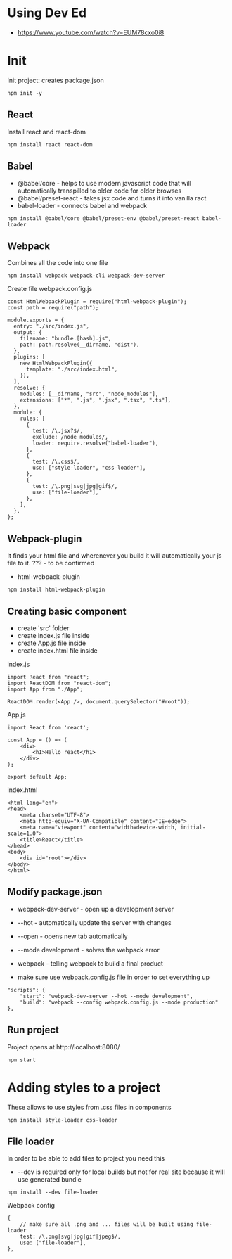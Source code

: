 # Using Dev Ed
- https://www.youtube.com/watch?v=EUM78cxo0i8

# Init
Init project: creates package.json
```
npm init -y
```

## React
Install react and react-dom
```
npm install react react-dom
```

## Babel
- @babel/core - helps to use modern javascript code that will automatically transpilled to older code for older browses
- @babel/preset-react - takes jsx code and turns it into vanilla ract
- babel-loader - connects babel and webpack
```
npm install @babel/core @babel/preset-env @babel/preset-react babel-loader
```

## Webpack 
Combines all the code into one file
```
npm install webpack webpack-cli webpack-dev-server
```
Create file webpack.config.js

```
const HtmlWebpackPlugin = require("html-webpack-plugin");
const path = require("path");

module.exports = {
  entry: "./src/index.js",
  output: {
    filename: "bundle.[hash].js",
    path: path.resolve(__dirname, "dist"),
  },
  plugins: [
    new HtmlWebpackPlugin({
      template: "./src/index.html",
    }),
  ],
  resolve: {
    modules: [__dirname, "src", "node_modules"],
    extensions: ["*", ".js", ".jsx", ".tsx", ".ts"],
  },
  module: {
    rules: [
      {
        test: /\.jsx?$/,
        exclude: /node_modules/,
        loader: require.resolve("babel-loader"),
      },
      {
        test: /\.css$/,
        use: ["style-loader", "css-loader"],
      },
      {
        test: /\.png|svg|jpg|gif$/,
        use: ["file-loader"],
      },
    ],
  },
};
```
## Webpack-plugin
It finds your html file and wherenever you build it will automatically your js file to it. ??? - to be confirmed
- html-webpack-plugin
```
npm install html-webpack-plugin
```

## Creating basic component
- create 'src' folder
- create index.js file inside
- create App.js file inside
- create index.html file inside

index.js
```
import React from "react";
import ReactDOM from "react-dom";
import App from "./App";

ReactDOM.render(<App />, document.querySelector("#root"));
```
App.js
```
import React from 'react';

const App = () => (
    <div>
        <h1>Hello react</h1>
    </div>
);

export default App;
```
index.html
```
<html lang="en">
<head>
    <meta charset="UTF-8">
    <meta http-equiv="X-UA-Compatible" content="IE=edge">
    <meta name="viewport" content="width=device-width, initial-scale=1.0">
    <title>React</title>
</head>
<body>
    <div id="root"></div>
</body>
</html>
```

## Modify package.json
- webpack-dev-server - open up a development server
- --hot - automatically update the server with changes
- --open - opens new tab automatically
- --mode development - solves the webpack error

- webpack - telling webpack to build a final product
- make sure use webpack.config.js file in order to set everything up
```
"scripts": {
    "start": "webpack-dev-server --hot --mode development",
    "build": "webpack --config webpack.config.js --mode production"
},
```

## Run project
Project opens at http://localhost:8080/
```
npm start
```

# Adding styles to a project
These allows to use styles from .css files in components
```
npm install style-loader css-loader
```

## File loader
In order to be able to add files to project you need this
- --dev is required only for local builds but not for real site because it will use generated bundle
```
npm install --dev file-loader
```
Webpack config
```
{
    // make sure all .png and ... files will be built using file-loader 
    test: /\.png|svg|jpg|gif|jpeg$/,
    use: ["file-loader"],
},
```
